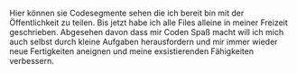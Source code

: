 Hier können sie Codesegmente sehen die ich bereit bin mit der Öffentlichkeit zu teilen. Bis jetzt habe ich alle Files alleine in meiner Freizeit geschrieben.
Abgesehen davon dass mir Coden Spaß macht will ich mich auch selbst durch kleine Aufgaben herausfordern und mir immer wieder neue Fertigkeiten aneignen und
meine exsistierenden Fähigkeiten verbessern.
